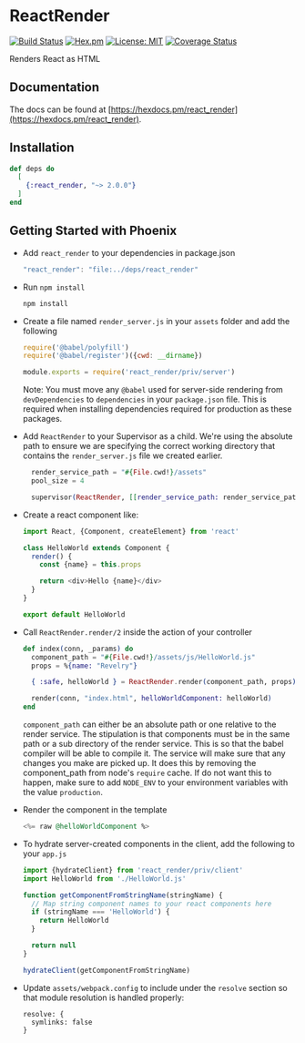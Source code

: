 # ReactRender

[![Build Status](https://travis-ci.org/revelrylabs/elixir_react_render.svg?branch=master)](https://travis-ci.org/revelrylabs/elixir_react_render)
[![Hex.pm](https://img.shields.io/hexpm/dt/react_render.svg)](https://hex.pm/packages/react_render)
[![License: MIT](https://img.shields.io/badge/License-MIT-yellow.svg)](https://opensource.org/licenses/MIT)
[![Coverage Status](https://opencov.prod.revelry.net/projects/11/badge.svg)](https://opencov.prod.revelry.net/projects/11)

Renders React as HTML

## Documentation

The docs can
be found at [https://hexdocs.pm/react_render](https://hexdocs.pm/react_render).

## Installation

```elixir
def deps do
  [
    {:react_render, "~> 2.0.0"}
  ]
end
```

## Getting Started with Phoenix

- Add `react_render` to your dependencies in package.json

  ```js
  "react_render": "file:../deps/react_render"
  ```

- Run `npm install`

  ```bash
  npm install
  ```

- Create a file named `render_server.js` in your `assets` folder and add the following

  ```js
  require('@babel/polyfill')
  require('@babel/register')({cwd: __dirname})

  module.exports = require('react_render/priv/server')
  ```

  Note: You must move any `@babel` used for server-side rendering from `devDependencies` to `dependencies` in your `package.json` file. This is required when installing dependencies required for production as these packages.

- Add `ReactRender` to your Supervisor as a child. We're using the absolute path to ensure we are specifying the correct working directory that contains the `render_server.js` file we created earlier.

  ```elixir
    render_service_path = "#{File.cwd!}/assets"
    pool_size = 4

    supervisor(ReactRender, [[render_service_path: render_service_path, pool_size: 4]])
  ```

- Create a react component like:

  ```js
  import React, {Component, createElement} from 'react'

  class HelloWorld extends Component {
    render() {
      const {name} = this.props

      return <div>Hello {name}</div>
    }
  }

  export default HelloWorld
  ```

- Call `ReactRender.render/2` inside the action of your controller

  ```elixir
  def index(conn, _params) do
    component_path = "#{File.cwd!}/assets/js/HelloWorld.js"
    props = %{name: "Revelry"}

    { :safe, helloWorld } = ReactRender.render(component_path, props)

    render(conn, "index.html", helloWorldComponent: helloWorld)
  end
  ```

  `component_path` can either be an absolute path or one relative to the render service. The stipulation is that components must be in the same path or a sub directory of the render service. This is so that the babel compiler will be able to compile it. The service will make sure that any changes you make are picked up. It does this by removing the component_path from node's `require` cache. If do not want this to happen, make sure to add `NODE_ENV` to your environment variables with the value `production`.

- Render the component in the template

  ```elixir
  <%= raw @helloWorldComponent %>
  ```

- To hydrate server-created components in the client, add the following to your `app.js`

  ```js
  import {hydrateClient} from 'react_render/priv/client'
  import HelloWorld from './HelloWorld.js'

  function getComponentFromStringName(stringName) {
    // Map string component names to your react components here
    if (stringName === 'HelloWorld') {
      return HelloWorld
    }

    return null
  }

  hydrateClient(getComponentFromStringName)
  ```

- Update `assets/webpack.config` to include under the `resolve` section so that module resolution is handled properly:

  ```
  resolve: {
    symlinks: false
  }
  ```
